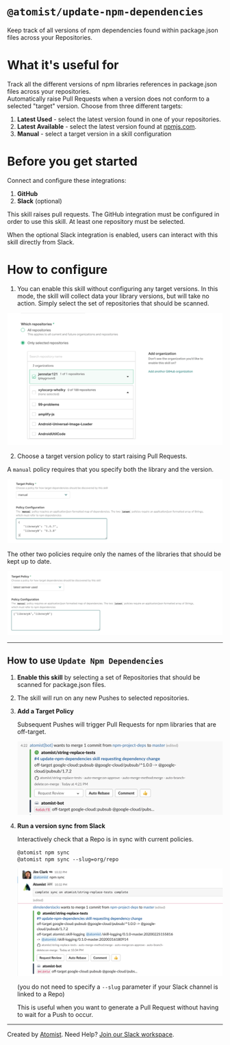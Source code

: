 # `@atomist/update-npm-dependencies`

<!---atomist-skill-readme:start--->

Keep track of all versions of npm dependencies found within package.json files across your Repositories.

# What it's useful for

Track all the different versions of npm libraries references in package.json files across your repositories.  
Automatically raise Pull Requests when a version does not conform to a selected "target" version.  Choose
from three different targets:

1.  **Latest Used** - select the latest version found in one of your repositories.
2.  **Latest Available** - select the latest version found at [npmjs.com](https://npmjs.com).
3.  **Manual** - select a target version in a skill configuration

# Before you get started

Connect and configure these integrations:

1. **GitHub**
2. **Slack** (optional)

This skill raises pull requests. The GitHub integration must be configured in order to use this skill. At least one repository must be selected.

When the optional Slack integration is enabled, users can interact with this skill directly from Slack.

# How to configure

1.  You can enable this skill without configuring any target versions.  In this mode, the skill will collect
    data your library versions, but will take no action.  Simply select the set of
    repositories that should be scanned.
    
![repo-filter](docs/images/repo-filter.png)
    
2.  Choose a target version policy to start raising Pull Requests.

A `manual` policy requires that you specify both the library and the version.

![screenshot1](docs/images/screenshot1.png)

The other two policies require only the names of the libraries that should be kept up to date.

![screenshot2](docs/images/screenshot2.png)

---

## How to use `Update Npm Dependencies`

1.  **Enable this skill** by selecting a set of Repositories that should be scanned for package.json files.

2.  The skill will run on any new Pushes to selected repositories.

3.  **Add a Target Policy**

    Subsequent Pushes will trigger Pull Requests for npm libraries that are off-target.
    
    ![screenshot3](docs/images/screenshot3.png)
   

4.  **Run a version sync from Slack**

    Interactively check that a Repo is in sync with current policies. 
    
    ```
    @atomist npm sync
    @atomist npm sync --slug=org/repo
    ```

    ![screenshot4](docs/images/screenshot4.png)
    
    (you do not need to specify a `--slug` parameter if your Slack channel is linked to a Repo)
    
    This is useful when you want to generate a Pull Request without having to wait for a Push to occur.

<!---atomist-skill-readme:end--->

---

Created by [Atomist][atomist].
Need Help?  [Join our Slack workspace][slack].

[atomist]: https://atomist.com/ (Atomist - How Teams Deliver Software)
[slack]: https://join.atomist.com/ (Atomist Community Slack) 
